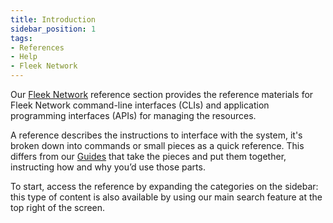 ```yaml
---
title: Introduction
sidebar_position: 1
tags:
- References
- Help
- Fleek Network
---
```


Our [Fleek Network](https://fleek.network) reference section provides the reference materials for Fleek Network command-line interfaces (CLIs) and application programming interfaces (APIs) for managing the resources.

A reference describes the instructions to interface with the system, it's broken down into commands or small pieces as a quick reference. This differs from our [Guides](guides) that take the pieces and put them together, instructing how and why you’d use those parts.

To start, access the reference by expanding the categories on the sidebar: this type of content is also available by using our main search feature at the top right of the screen.